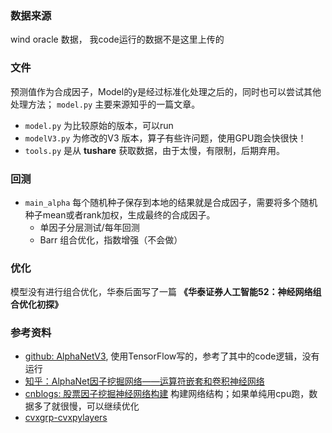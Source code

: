 

### 数据来源

wind oracle 数据， 我code运行的数据不是这里上传的

### 文件

预测值作为合成因子，Model的y是经过标准化处理之后的，同时也可以尝试其他处理方法； `model.py` 主要来源知乎的一篇文章。

- `model.py` 为比较原始的版本，可以run
- `modelV3.py` 为修改的V3 版本，算子有些许问题，使用GPU跑会快很快！
- `tools.py` 是从 **tushare** 获取数据，由于太慢，有限制，后期弃用。

### 回测

- `main_alpha` 每个随机种子保存到本地的结果就是合成因子，需要将多个随机种子mean或者rank加权，生成最终的合成因子。
  - 单因子分层测试/每年回测 
  - Barr 组合优化，指数增强（不会做）


### 优化

模型没有进行组合优化，华泰后面写了一篇  **《华泰证券人工智能52：神经网络组合优化初探》**

### 参考资料

-  [github: AlphaNetV3](https://github.com/Congyuwang/AlphaNetV3), 使用TensorFlow写的，参考了其中的code逻辑，没有运行
-  [知乎：AlphaNet因子挖掘网络——运算符嵌套和卷积神经网络](https://zhuanlan.zhihu.com/p/546110583)
-  [cnblogs: 股票因子挖掘神经网络构建](https://blog.csdn.net/qq_45137571/article/details/118532260) 构建网络结构；如果单纯用cpu跑，数据多了就很慢，可以继续优化
-  [cvxgrp-cvxpylayers](https://www.mianshigee.com/project/cvxgrp-cvxpylayers)
